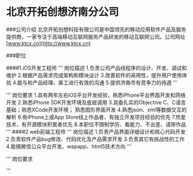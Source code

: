 北京开拓创想济南分公司
==========

###公司介绍
北京开拓创想科技有限公司是中国领先的移动应用软件产品及服务提供商，一家专注于高端移动互联网服务产品研发的移动互联网公司。公司网址[www.ktcx.cn](http://www.ktcx.cn)

###职位

####1.iOS开发工程师
'''
岗位描述
1.负责公司产品线程序的设计、开发、调试和维护
2.根据产品需求完成架构和模块设计
3.改善软件的易用性，提升用户使用体验
4.能与和产品经理、美工进行有效的沟通
5.提供济南市有竞争力的待遇
'''

'''
岗位要求
1.具有两年左右iOS平台开发经验，熟悉iPhone平台界面开发和网络开发
2.熟悉iPhone SDK开发环境及底层调用
3.具备扎实的Objective C、C语言基础；熟悉XCode开发环境； 熟悉图形界面开发
4.熟悉json、xml等数据交互的解析
6.有iPhone上或App Store线上作品者，有独立开发项目经验的优先
7.热爱技术，有开源模块积累者优先
8.本职位不限制学历、看能力、不出差、请带作品
'''
####2.web前端工程师
'''
岗位描述
1.负责产品界面详细设计和核心代码开发
2.负责软件产品bug修改、代码优化及产品需求开发
3.负责其它有挑战性的工作
4.能搞微信公众平台开发、wapapp、html5技术方向
'''

'''
岗位要求

'''
